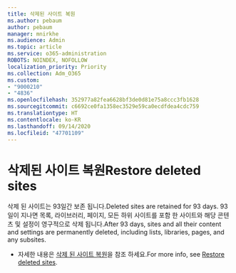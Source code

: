 ```yaml
---
title: 삭제된 사이트 복원
ms.author: pebaum
author: pebaum
manager: mnirkhe
ms.audience: Admin
ms.topic: article
ms.service: o365-administration
ROBOTS: NOINDEX, NOFOLLOW
localization_priority: Priority
ms.collection: Adm_O365
ms.custom:
- "9000210"
- "4836"
ms.openlocfilehash: 352977a82fea6628bf3de0d81e75a8ccc3fb1628
ms.sourcegitcommit: c6692ce0fa1358ec3529e59ca0ecdfdea4cdc759
ms.translationtype: HT
ms.contentlocale: ko-KR
ms.lasthandoff: 09/14/2020
ms.locfileid: "47701109"
---
```

# <a name="restore-deleted-sites"></a><span data-ttu-id="e5864-102">삭제된 사이트 복원</span><span class="sxs-lookup"><span data-stu-id="e5864-102">Restore deleted sites</span></span>

<span data-ttu-id="e5864-103">삭제 된 사이트는 93일간 보존 됩니다.</span><span class="sxs-lookup"><span data-stu-id="e5864-103">Deleted sites are retained for 93 days.</span></span> <span data-ttu-id="e5864-104">93 일이 지나면 목록, 라이브러리, 페이지, 모든 하위 사이트를 포함 한 사이트와 해당 콘텐츠 및 설정이 영구적으로 삭제 됩니다.</span><span class="sxs-lookup"><span data-stu-id="e5864-104">After 93 days, sites and all their content and settings are permanently deleted, including lists, libraries, pages, and any subsites.</span></span>

- <span data-ttu-id="e5864-105">자세한 내용은 [삭제 된 사이트 복원](https://docs.microsoft.com/sharepoint/restore-deleted-site-collection)을 참조 하세요.</span><span class="sxs-lookup"><span data-stu-id="e5864-105">For more info, see [Restore deleted sites](https://docs.microsoft.com/sharepoint/restore-deleted-site-collection).</span></span>
